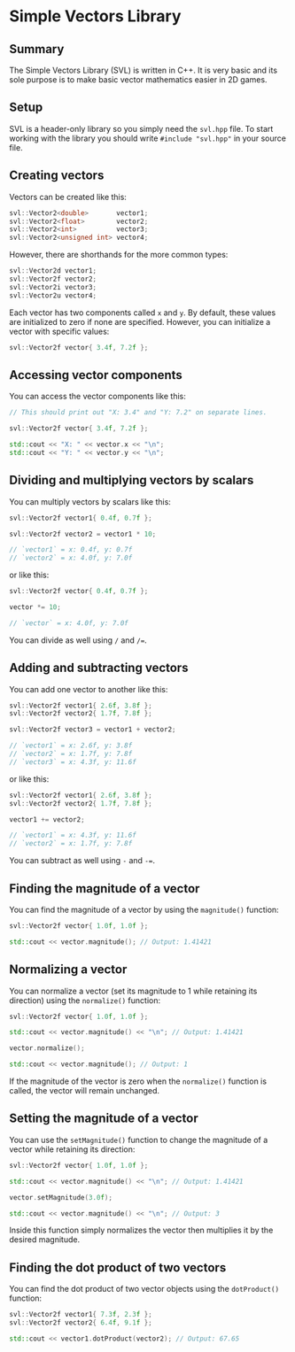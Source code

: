# Simple Vectors Library

## Summary

The Simple Vectors Library (SVL) is written in C++. It is very basic and its sole purpose is to make basic vector mathematics easier in 2D games.

## Setup

SVL is a header-only library so you simply need the `svl.hpp` file. To start working with the library you should write `#include "svl.hpp"` in your source file.
 
## Creating vectors

Vectors can be created like this:

```C++
svl::Vector2<double>       vector1;
svl::Vector2<float>        vector2;
svl::Vector2<int>          vector3;
svl::Vector2<unsigned int> vector4;
```

However, there are shorthands for the more common types:

```C++
svl::Vector2d vector1;
svl::Vector2f vector2;
svl::Vector2i vector3;
svl::Vector2u vector4;
```

Each vector has two components called `x` and `y`. By default, these values are initialized to zero if none are specified. However, you can initialize a vector with specific values:

```C++
svl::Vector2f vector{ 3.4f, 7.2f };
```

## Accessing vector components

You can access the vector components like this:

```C++
// This should print out "X: 3.4" and "Y: 7.2" on separate lines.

svl::Vector2f vector{ 3.4f, 7.2f };

std::cout << "X: " << vector.x << "\n";
std::cout << "Y: " << vector.y << "\n";
```

## Dividing and multiplying vectors by scalars

You can multiply vectors by scalars like this:

```C++
svl::Vector2f vector1{ 0.4f, 0.7f };

svl::Vector2f vector2 = vector1 * 10;

// `vector1` = x: 0.4f, y: 0.7f
// `vector2` = x: 4.0f, y: 7.0f
```

or like this:

```C++
svl::Vector2f vector{ 0.4f, 0.7f };

vector *= 10;

// `vector` = x: 4.0f, y: 7.0f
```

You can divide as well using `/` and `/=`.

## Adding and subtracting vectors

You can add one vector to another like this:

```C++
svl::Vector2f vector1{ 2.6f, 3.8f };
svl::Vector2f vector2{ 1.7f, 7.8f };

svl::Vector2f vector3 = vector1 + vector2;

// `vector1` = x: 2.6f, y: 3.8f
// `vector2` = x: 1.7f, y: 7.8f
// `vector3` = x: 4.3f, y: 11.6f
```

or like this:

```C++
svl::Vector2f vector1{ 2.6f, 3.8f };
svl::Vector2f vector2{ 1.7f, 7.8f };

vector1 += vector2;

// `vector1` = x: 4.3f, y: 11.6f
// `vector2` = x: 1.7f, y: 7.8f
```

You can subtract as well using `-` and `-=`.

## Finding the magnitude of a vector

You can find the magnitude of a vector by using the `magnitude()` function:

```C++
svl::Vector2f vector{ 1.0f, 1.0f };

std::cout << vector.magnitude(); // Output: 1.41421
```

## Normalizing a vector

You can normalize a vector (set its magnitude to 1 while retaining its direction) using the `normalize()` function:

```C++
svl::Vector2f vector{ 1.0f, 1.0f };

std::cout << vector.magnitude() << "\n"; // Output: 1.41421

vector.normalize();

std::cout << vector.magnitude(); // Output: 1
```
If the magnitude of the vector is zero when the `normalize()` function is called, the vector will remain unchanged.

## Setting the magnitude of a vector

You can use the `setMagnitude()` function to change the magnitude of a vector while retaining its direction:

```C++
svl::Vector2f vector{ 1.0f, 1.0f };

std::cout << vector.magnitude() << "\n"; // Output: 1.41421

vector.setMagnitude(3.0f);

std::cout << vector.magnitude() << "\n"; // Output: 3
```

Inside this function simply normalizes the vector then multiplies it by the desired magnitude.

## Finding the dot product of two vectors

You can find the dot product of two vector objects using the `dotProduct()` function:

```C++
svl::Vector2f vector1{ 7.3f, 2.3f };
svl::Vector2f vector2{ 6.4f, 9.1f };

std::cout << vector1.dotProduct(vector2); // Output: 67.65
```
